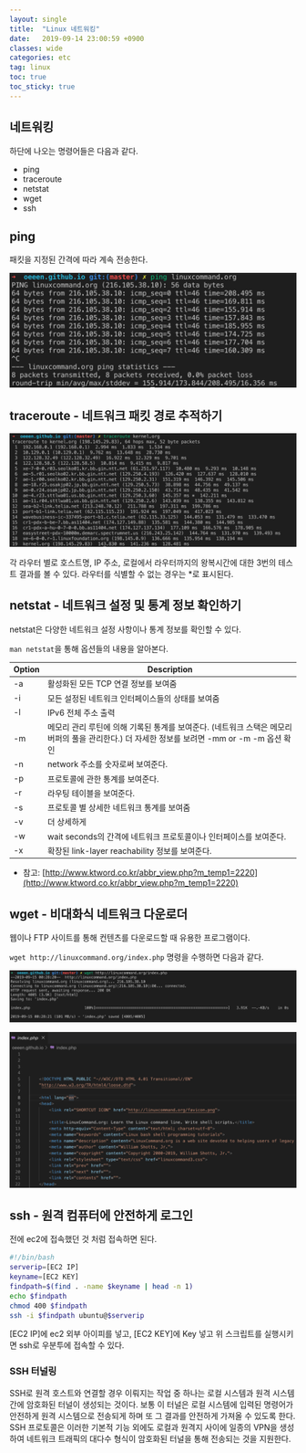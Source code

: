 ```yaml
---
layout: single
title:  "Linux 네트워킹"
date:   2019-09-14 23:00:59 +0900
classes: wide
categories: etc
tag: linux
toc: true
toc_sticky: true
---
```


## 네트워킹

하단에 나오는 명령어들은 다음과 같다.

- ping
- traceroute
- netstat
- wget
- ssh

## ping

패킷을 지정된 간격에 따라 계속 전송한다.

![ping](/assets/img/network/ping.png)

## traceroute - 네트워크 패킷 경로 추적하기

![traceroute](/assets/img/network/traceroute.png)

각 라우터 별로 호스트명, IP 주소, 로컬에서 라우터까지의 왕복시간에 대한 3번의 테스트 결과를 볼 수 있다. 라우터를 식별할 수 없는 경우는 *로 표시된다.

## netstat - 네트워크 설정 및 통계 정보 확인하기

netstat은 다양한 네트워크 설정 사항이나 통계 정보를 확인할 수 있다.

`man netstat`을 통해 옵션들의 내용을 알아본다.

Option | Description
--- | ---
-a | 활성화된 모든 TCP 연결 정보를 보여줌
-i | 모든 설정된 네트워크 인터페이스들의 상태를 보여줌
-l | IPv6 전체 주소 출력
-m | 메모리 관리 루틴에 의해 기록된 통계를 보여준다. (네트워크 스택은 메모리 버퍼의 풀을 관리한다.) 더 자세한 정보를 보려면 -mm or -m -m 옵션 확인
-n | network 주소를 숫자로써 보여준다.
-p | 프로토콜에 관한 통계를 보여준다.
-r | 라우팅 테이블을 보여준다.
-s | 프로토콜 별 상세한 네트워크 통계를 보여줌
-v | 더 상세하게
-w | wait seconds의 간격에 네트워크 프로토콜이나 인터페이스를 보여준다.
-x | 확장된 link-layer reachability 정보를 보여준다.

- 참고: [http://www.ktword.co.kr/abbr_view.php?m_temp1=2220](http://www.ktword.co.kr/abbr_view.php?m_temp1=2220)

## wget - 비대화식 네트워크 다운로더

웹이나 FTP 사이트를 통해 컨텐츠를 다운로드할 때 유용한 프로그램이다.

`wget http://linuxcommand.org/index.php` 명령을 수행하면 다음과 같다.

![wget](/assets/img/network/wget.png)

![wget result](/assets/img/network/wget_result.png)

## ssh - 원격 컴퓨터에 안전하게 로그인

전에 ec2에 접속했던 것 처럼 접속하면 된다.

```bash
#!/bin/bash
serverip=[EC2 IP]
keyname=[EC2 KEY]
findpath=$(find . -name $keyname | head -n 1)
echo $findpath
chmod 400 $findpath
ssh -i $findpath ubuntu@$serverip
```

[EC2 IP]에 ec2 외부 아이피를 넣고, [EC2 KEY]에 Key 넣고 위 스크립트를 실행시키면 ssh로 우분투에 접속할 수 있다.

### SSH 터널링

SSH로 원격 호스트와 연결할 경우 이뤄지는 작업 중 하나는 로컬 시스템과 원격 시스템 간에 암호화된 터널이 생성되는 것이다. 보통 이 터널은 로컬 시스템에 입력된 명령어가 안전하게 원격 시스템으로 전송되게 하며 또 그 결과를 안전하게 가져올 수 있도록 한다. SSH 프로토콜은 이러한 기본적 기능 외에도 로컬과 원격지 사이에 일종의 VPN을 생성하여 네트워크 트래픽의 대다수 형식이 암호화된 터널을 통해 전송되는 것을 지원한다.
